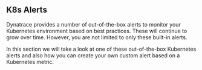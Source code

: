 ## K8s Alerts

Dynatrace provides a number of out-of-the-box alerts to monitor your Kubernetes environment based on best practices. These will continue to grow over time. However, you are not limited to only these built-in alerts.

In this section we will take a look at one of these out-of-the-box Kubernetes alerts and also how you can create your own custom alert based on a Kubernetes metric.
